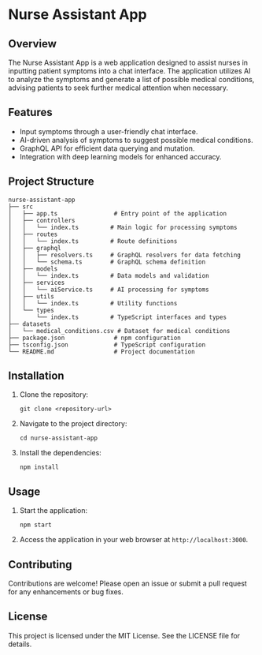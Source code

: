 # Nurse Assistant App

## Overview
The Nurse Assistant App is a web application designed to assist nurses in inputting patient symptoms into a chat interface. The application utilizes AI to analyze the symptoms and generate a list of possible medical conditions, advising patients to seek further medical attention when necessary.

## Features
- Input symptoms through a user-friendly chat interface.
- AI-driven analysis of symptoms to suggest possible medical conditions.
- GraphQL API for efficient data querying and mutation.
- Integration with deep learning models for enhanced accuracy.

## Project Structure
```
nurse-assistant-app
├── src
│   ├── app.ts                # Entry point of the application
│   ├── controllers
│   │   └── index.ts         # Main logic for processing symptoms
│   ├── routes
│   │   └── index.ts         # Route definitions
│   ├── graphql
│   │   ├── resolvers.ts     # GraphQL resolvers for data fetching
│   │   └── schema.ts        # GraphQL schema definition
│   ├── models
│   │   └── index.ts         # Data models and validation
│   ├── services
│   │   └── aiService.ts     # AI processing for symptoms
│   ├── utils
│   │   └── index.ts         # Utility functions
│   └── types
│       └── index.ts         # TypeScript interfaces and types
├── datasets
│   └── medical_conditions.csv # Dataset for medical conditions
├── package.json              # npm configuration
├── tsconfig.json             # TypeScript configuration
└── README.md                 # Project documentation
```

## Installation
1. Clone the repository:
   ```
   git clone <repository-url>
   ```
2. Navigate to the project directory:
   ```
   cd nurse-assistant-app
   ```
3. Install the dependencies:
   ```
   npm install
   ```

## Usage
1. Start the application:
   ```
   npm start
   ```
2. Access the application in your web browser at `http://localhost:3000`.

## Contributing
Contributions are welcome! Please open an issue or submit a pull request for any enhancements or bug fixes.

## License
This project is licensed under the MIT License. See the LICENSE file for details.